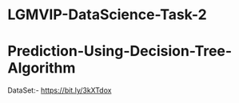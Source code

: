 # LGMVIP-DataScience-Task-2
# Prediction-Using-Decision-Tree-Algorithm
DataSet:- https://bit.ly/3kXTdox
